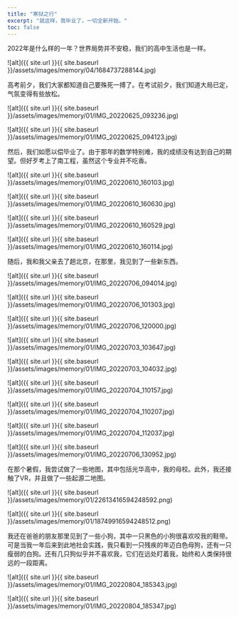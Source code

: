 ```yaml
---
title: "寒狱之行"
excerpt: "就这样，我毕业了，一切全新开始。"
toc: false
---
```


2022年是什么样的一年？世界局势并不安稳，我们的高中生活也是一样。

![alt]({{ site.url }}{{ site.baseurl }}/assets/images/memory/04/1684737288144.jpg)

高考前夕，我们大家都知道自己要殊死一搏了。在考试前夕，我们知道大局已定，气氛变得有些放松。

![alt]({{ site.url }}{{ site.baseurl }}/assets/images/memory/01/IMG_20220625_093236.jpg)

![alt]({{ site.url }}{{ site.baseurl }}/assets/images/memory/01/IMG_20220625_094123.jpg)

然后，我们如愿以偿毕业了。由于那年的数学特别难，我的成绩没有达到自己的期望。但好歹考上了南工程，虽然这个专业并不吃香。

![alt]({{ site.url }}{{ site.baseurl }}/assets/images/memory/01/IMG_20220610_160103.jpg)

![alt]({{ site.url }}{{ site.baseurl }}/assets/images/memory/01/IMG_20220610_160630.jpg)

![alt]({{ site.url }}{{ site.baseurl }}/assets/images/memory/01/IMG_20220610_160529.jpg)

![alt]({{ site.url }}{{ site.baseurl }}/assets/images/memory/01/IMG_20220610_160114.jpg)

随后，我和我父亲去了趟北京，在那里，我见到了一些新东西。

![alt]({{ site.url }}{{ site.baseurl }}/assets/images/memory/01/IMG_20220706_094014.jpg)

![alt]({{ site.url }}{{ site.baseurl }}/assets/images/memory/01/IMG_20220706_101303.jpg)

![alt]({{ site.url }}{{ site.baseurl }}/assets/images/memory/01/IMG_20220706_120000.jpg)

![alt]({{ site.url }}{{ site.baseurl }}/assets/images/memory/01/IMG_20220703_103647.jpg)

![alt]({{ site.url }}{{ site.baseurl }}/assets/images/memory/01/IMG_20220703_104032.jpg)

![alt]({{ site.url }}{{ site.baseurl }}/assets/images/memory/01/IMG_20220704_110157.jpg)

![alt]({{ site.url }}{{ site.baseurl }}/assets/images/memory/01/IMG_20220704_110207.jpg)

![alt]({{ site.url }}{{ site.baseurl }}/assets/images/memory/01/IMG_20220704_112037.jpg)

![alt]({{ site.url }}{{ site.baseurl }}/assets/images/memory/01/IMG_20220706_130952.jpg)

在那个暑假，我尝试做了一些地图，其中包括光华高中，我的母校。此外，我还接触了VR，并且做了一些起源二地图。

![alt]({{ site.url }}{{ site.baseurl }}/assets/images/memory/01/22613416594248592.png)

![alt]({{ site.url }}{{ site.baseurl }}/assets/images/memory/01/18749916594248512.png)

我还在爸爸的朋友那里见到了一些小狗，其中一只黑色的小狗很喜欢咬我的鞋带。可是当我一年后来到此地社会实践，我只看到一只残疾的年迈白色母狗，还有一只瘦弱的白狗。还有几只狗似乎并不喜欢我，它们在远处盯着我，始终和人类保持很远的一段距离。

![alt]({{ site.url }}{{ site.baseurl }}/assets/images/memory/01/IMG_20220804_185343.jpg)

![alt]({{ site.url }}{{ site.baseurl }}/assets/images/memory/01/IMG_20220804_185347.jpg)





